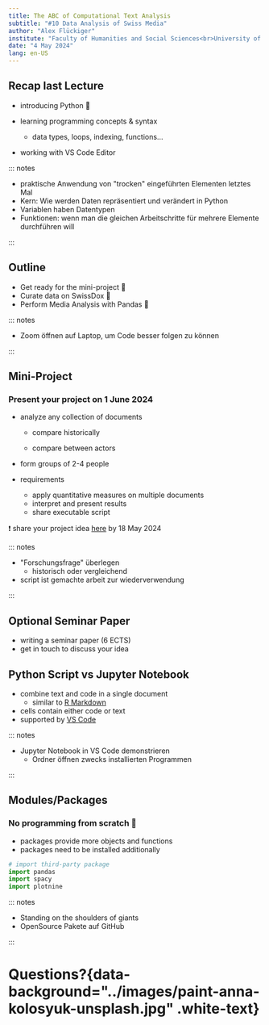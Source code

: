 ```yaml
---
title: The ABC of Computational Text Analysis
subtitle: "#10 Data Analysis of Swiss Media"
author: "Alex Flückiger"
institute: "Faculty of Humanities and Social Sciences<br>University of Lucerne" 
date: "4 May 2024"
lang: en-US
---
```




## Recap last Lecture

- introducing Python :snake:

- learning programming concepts & syntax
  - data types, loops, indexing, functions...
- working with VS Code Editor

::: notes

- praktische Anwendung von "trocken" eingeführten Elementen letztes Mal
- Kern: Wie werden Daten repräsentiert und verändert in Python
- Variablen haben Datentypen
- Funktionen: wenn man die gleichen Arbeitschritte für mehrere Elemente durchführen will

:::

## Outline

- Get ready for the mini-project :memo:
- Curate data on SwissDox :newspaper:
- Perform Media Analysis with Pandas :panda_face:



::: notes

- Zoom öffnen auf Laptop, um Code besser folgen zu können

:::

## Mini-Project

### Present your project on 1 June 2024

- analyze any collection of documents

  - compare historically

  - compare between actors
- form groups of 2-4 people
- requirements
  - apply quantitative measures on multiple documents
  - interpret and present results
  - share executable script



:exclamation: share your project idea [here](https://docs.google.com/spreadsheets/d/1okuYtiMeASZzenn-VADvg1i6mWqVNsOaskuiHP-sTVc/edit?usp=sharing) by 18 May 2024

::: notes

- "Forschungsfrage" überlegen
  - historisch oder vergleichend
- script ist gemachte arbeit zur wiederverwendung

:::



## Optional Seminar Paper

- writing a seminar paper (6 ECTS)
- get in touch to discuss your idea

## Python Script vs Jupyter Notebook

- combine text and code in a single document
  - similar to [R Markdown](https://rmarkdown.rstudio.com/)
- cells contain either code or text
- supported by [VS Code](https://code.visualstudio.com/docs/datascience/jupyter-notebooks)



::: notes

- Jupyter Notebook in VS Code demonstrieren
  - Ordner öffnen zwecks installierten Programmen 


:::

## Modules/Packages

### No programming from scratch :tada:

- packages provide more objects and functions
- packages need to be installed additionally

```python
# import third-party package
import pandas
import spacy
import plotnine
```



::: notes

- Standing on the shoulders of giants
- OpenSource Pakete auf GitHub

:::



# Questions?{data-background="../images/paint-anna-kolosyuk-unsplash.jpg" .white-text}
